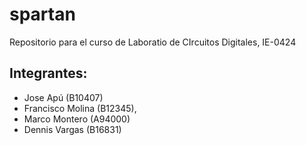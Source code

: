 # spartan
Repositorio para el curso de Laboratio de CIrcuitos Digitales, IE-0424

## Integrantes:
- Jose Apú (B10407)
- Francisco Molina (B12345),
- Marco Montero (A94000) 
- Dennis Vargas (B16831)
